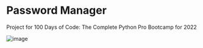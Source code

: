# Password Manager

Project for 100 Days of Code: The Complete Python Pro Bootcamp for 2022

![image](https://user-images.githubusercontent.com/109910929/189500827-a2e98a9d-3b1d-418a-9390-46c58a74c3d8.png)
